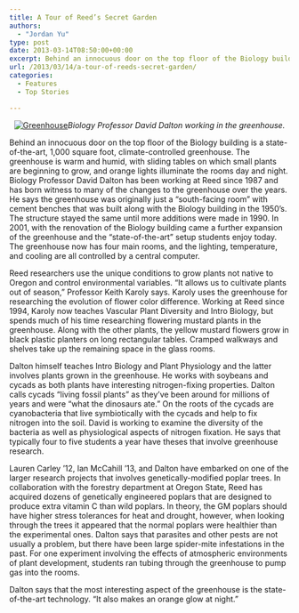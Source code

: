 ```yaml
---
title: A Tour of Reed’s Secret Garden
authors: 
  - "Jordan Yu"
type: post
date: 2013-03-14T08:50:00+00:00
excerpt: Behind an innocuous door on the top floor of the Biology building is a state-of-the-art, 1,000 square foot, climate-controlled greenhouse. The greenhouse is warm and humid, with sliding tables on which small plants are beginning to grow, and orange lights illuminate the rooms day and night. Biology Professor David Dalton has been working at Reed since 1987 and has born witness to many of the changes to the greenhouse over the years. He says the greenhouse was originally just a “south-facing room” with cement benches that was built along with the Biology building in the 1950’s. The structure stayed the same until more additions were made in 1990. In 2001, with the renovation of the Biology building came a further expansion of the greenhouse and the “state-of-the-art” setup students enjoy today. The greenhouse now has four main rooms, and the lighting, temperature, and cooling are all controlled by a central computer.
url: /2013/03/14/a-tour-of-reeds-secret-garden/
categories:
  - Features
  - Top Stories

---
```

<p style="text-align: center;">
  <a href="https://i1.wp.com/www.reedquest.org/wp-content/uploads/2013/03/DSC_0049_web.jpg"><img class="aligncenter size-full wp-image-2156" alt="Greenhouse" src="https://i1.wp.com/www.reedquest.org/wp-content/uploads/2013/03/DSC_0049_web.jpg?resize=770%2C516" data-recalc-dims="1" /></a><em>Biology Professor David Dalton working in the greenhouse.</em>
</p>

Behind an innocuous door on the top floor of the Biology building is a state-of-the-art, 1,000 square foot, climate-controlled greenhouse. The greenhouse is warm and humid, with sliding tables on which small plants are beginning to grow, and orange lights illuminate the rooms day and night. Biology Professor David Dalton has been working at Reed since 1987 and has born witness to many of the changes to the greenhouse over the years. He says the greenhouse was originally just a “south-facing room” with cement benches that was built along with the Biology building in the 1950’s. The structure stayed the same until more additions were made in 1990. In 2001, with the renovation of the Biology building came a further expansion of the greenhouse and the “state-of-the-art” setup students enjoy today. The greenhouse now has four main rooms, and the lighting, temperature, and cooling are all controlled by a central computer.

Reed researchers use the unique conditions to grow plants not native to Oregon and control environmental variables. “It allows us to cultivate plants out of season,” Professor Keith Karoly says. Karoly uses the greenhouse for researching the evolution of flower color difference. Working at Reed since 1994, Karoly now teaches Vascular Plant Diversity and Intro Biology, but spends much of his time researching flowering mustard plants in the greenhouse. Along with the other plants, the yellow mustard flowers grow in black plastic planters on long rectangular tables. Cramped walkways and shelves take up the remaining space in the glass rooms.

Dalton himself teaches Intro Biology and Plant Physiology and the latter involves plants grown in the greenhouse. He works with soybeans and cycads as both plants have interesting nitrogen-fixing properties. Dalton calls cycads “living fossil plants” as they’ve been around for millions of years and were “what the dinosaurs ate.” On the roots of the cycads are cyanobacteria that live symbiotically with the cycads and help to fix nitrogen into the soil. David is working to examine the diversity of the bacteria as well as physiological aspects of nitrogen fixation. He says that typically four to five students a year have theses that involve greenhouse research.

Lauren Carley ’12, Ian McCahill ’13, and Dalton have embarked on one of the larger research projects that involves genetically-modified poplar trees. In collaboration with the forestry department at Oregon State, Reed has acquired dozens of genetically engineered poplars that are designed to produce extra vitamin C than wild poplars. In theory, the GM poplars should have higher stress tolerances for heat and drought, however, when looking through the trees it appeared that the normal poplars were healthier than the experimental ones. Dalton says that parasites and other pests are not usually a problem, but there have been large spider-mite infestations in the past. For one experiment involving the effects of atmospheric environments of plant development, students ran tubing through the greenhouse to pump gas into the rooms.

Dalton says that the most interesting aspect of the greenhouse is the state-of-the-art technology. “It also makes an orange glow at night.”